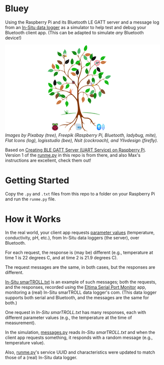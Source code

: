 # Bluey

Using the Raspberry Pi and its Bluetooth LE GATT server and a message log from an [In-Situ data logger](https://in-situ.com/en/products/water-level) as a simulator to help test and debug your Bluetooth client app. (This can be adapted to simulate _any_ Bluetooth device!)

![](readme/Bluey.png)
*Images by Pixabay (tree), Freepik (Raspberry Pi, Bluetooth, ladybug, mite), Flat Icons (log), logisstudio (bee), Nsit (cockroach), and Ylivdesign (firefly).*

Based on [Creating BLE GATT Server (UART Service) on Raspberry Pi](https://scribles.net/creating-ble-gatt-server-uart-service-on-raspberry-pi/). Version 1 of the [runme.py](https://github.com/sdiaman1/Bluey/commits/main/runme.py) in this repo is from there, and also Max's instructions are excellent, check them out!

# Getting Started

Copy the `.py` and `.txt` files from this repo to a folder on your Raspberry Pi and run the `runme.py` file.

# How it Works

In the real world, your client app requests [parameter values](https://in-situ.com/en/parameters) (temperature, conductivity, pH, etc.), from In-Situ data loggers (the server), over Bluetooth.

For each request, the response is (may be) different (e.g., temperature at time 1 is 22 degrees C, and at time 2 is 21.9 degrees C).

The request messages are the same, in both cases, but the responses are different.

[In-Situ smarTROLL.txt](https://github.com/sdiaman1/Bluey/commits/main/In-Situ%20smarTROLL.txt) is an example of such messages; both the requests, and the responses, recorded using the [Eltima Serial Port Monitor](https://www.electronic.us/products/serial-port-monitor) app, monitoring a (real) In-Situ smarTROLL data logger's com. (This data logger supports both serial and Bluetooth, and the messages are the same for both.)

One request in _In-Situ smarTROLL.txt_ has many responses, each with different parameter values (e.g., the temperature at the time of measurement).

In the simulation, [messages.py](https://github.com/sdiaman1/Bluey/commits/main/messages.py) reads _In-Situ smarTROLL.txt_ and when the client app requests something, it responds with a random message (e.g., temperature value).

Also, [runme.py](https://github.com/sdiaman1/Bluey/commits/main/runme.py)'s service UUID and characteristics were updated to match those of a (real) In-Situ data logger.